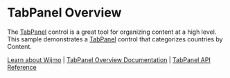 TabPanel Overview
=================

The [TabPanel](https://www.grapecity.com/wijmo/api/classes/wijmo_nav.tabpanel.html) control is a great tool for organizing content at a high level. This sample demonstrates a [TabPanel](https://www.grapecity.com/wijmo/api/classes/wijmo_nav.tabpanel.html) control that categorizes countries by Content.

[Learn about Wijmo](https://www.grapecity.com/wijmo) | [TabPanel Overview Documentation](https://www.grapecity.com/wijmo/docs/Topics/Nav/TabPanel/TabPanel) | [TabPanel API Reference](https://www.grapecity.com/wijmo/api/classes/wijmo_nav.tabpanel.html)